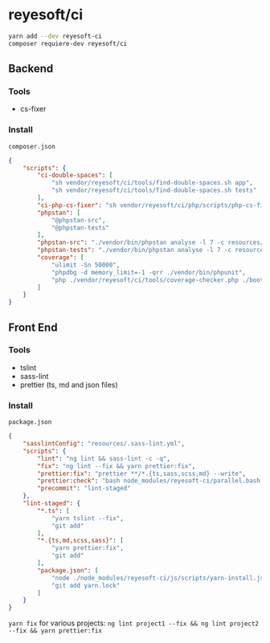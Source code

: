 # reyesoft/ci

```bash
yarn add --dev reyesoft-ci
composer requiere-dev reyesoft/ci
```

## Backend

### Tools

* cs-fixer

### Install

`composer.json`

```json
{
    "scripts": {
        "ci-double-spaces": [
            "sh vendor/reyesoft/ci/tools/find-double-spaces.sh app",
            "sh vendor/reyesoft/ci/tools/find-double-spaces.sh tests"
        ],
        "ci-php-cs-fixer": "sh vendor/reyesoft/ci/php/scripts/php-cs-fixer.sh",
        "phpstan": [
            "@phpstan-src",
            "@phpstan-tests"
        ],
        "phpstan-src": "./vendor/bin/phpstan analyse -l 7 -c resources/rules/phpstan.src.neon app ./bootstrap/*.php config",
        "phpstan-tests": "./vendor/bin/phpstan analyse -l 7 -c resources/rules/phpstan.tests.neon tests",
        "coverage": [
            "ulimit -Sn 50000",
            "phpdbg -d memory_limit=-1 -qrr ./vendor/bin/phpunit",
            "php ./vendor/reyesoft/ci/tools/coverage-checker.php ./bootstrap/cache/clover.xml 46"
        ]
    }
}
```

## Front End

### Tools

* tslint
* sass-lint
* prettier (ts, md and json files)

### Install

`package.json`

```json
{
    "sasslintConfig": "resources/.sass-lint.yml",
    "scripts": {
        "lint": "ng lint && sass-lint -c -q",
        "fix": "ng lint --fix && yarn prettier:fix",
        "prettier:fix": "prettier **/*.{ts,sass,scss,md} --write",
        "prettier:check": "bash node_modules/reyesoft-ci/parallel.bash -s \"yarn prettier **/*.{sass,scss,md} -l\" \"yarn prettier **/*.ts -l\"",
        "precommit": "lint-staged"
    },
    "lint-staged": {
        "*.ts": [
            "yarn tslint --fix",
            "git add"
        ],
        "*.{ts,md,scss,sass}": [
            "yarn prettier:fix",
            "git add"
        ],
        "package.json": [
            "node ./node_modules/reyesoft-ci/js/scripts/yarn-install.js",
            "git add yarn.lock"
        ]
    }
}
```

`yarn fix` for various projects: `ng lint project1 --fix && ng lint project2 --fix && yarn prettier:fix`
